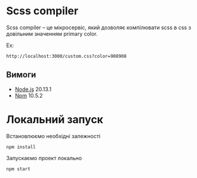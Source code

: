 # Scss compiler

Scss compiler – це мікросервіс, який дозволяє компілювати scss в css з довільним значенням primary color.

Ex:

```bash
http://localhost:3000/custom.css?color=908908
```

## Вимоги

- [Node.js](https://nodejs.org/) 20.13.1
- [Npm](https://www.npmjs.com/) 10.5.2

# Локальний запуск

Встановлюємо необхідні залежності

```bash
npm install
```

Запускаємо проект локально

```bash
npm start
```
